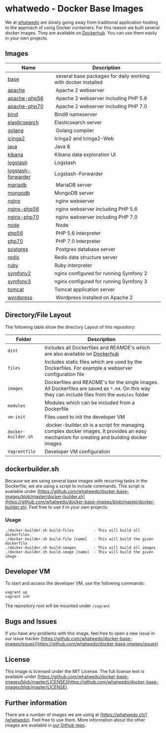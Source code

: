 # whatwedo - Docker Base Images
We at [whatwedo](https://whatwedo.ch/) are slowly going away from traditional application hosting to the approach of using Docker containers. For this reason we built several docker images. They are available on [Dockerhub](https://registry.hub.docker.com/repos/whatwedo/). You can use them easily in your own projects.

## Images
| Name | Description |
|---|---|
| [base](https://registry.hub.docker.com/u/whatwedo/base/) | several base packages for daily working with docker installed |
| [apache](https://registry.hub.docker.com/u/whatwedo/apache/) | Apache 2 webserver |
| [apache-php56](https://registry.hub.docker.com/u/whatwedo/apache-php56/) | Apache 2 webserver including PHP 5.6 |
| [apache-php70](https://registry.hub.docker.com/u/whatwedo/apache-php70/) | Apache 2 webserver including PHP 7.0 |
| [bind](https://registry.hub.docker.com/u/whatwedo/bind/) | Bind9 nameserver |
| [elasticsearch](https://registry.hub.docker.com/u/whatwedo/elasticsearch/) | Elasticsearch server |
| [golang](https://registry.hub.docker.com/u/whatwedo/golang/) | Golang compiler |
| [icinga2](https://registry.hub.docker.com/u/whatwedo/icinga2/) | Icinga2 and Icinga2-Web |
| [java](https://registry.hub.docker.com/u/whatwedo/java/) | Java 8 |
| [kibana](https://registry.hub.docker.com/u/whatwedo/kibana/) | Kibana data exploration UI |
| [logstash](https://registry.hub.docker.com/u/whatwedo/logstash/) | Logstash |
| [logstash-forwarder](https://registry.hub.docker.com/u/whatwedo/logstash-forwarder/) | Logstash-Forwarder |
| [mariadb](https://registry.hub.docker.com/u/whatwedo/mariadb/) | MariaDB server |
| [mongodb](https://registry.hub.docker.com/u/whatwedo/mongodb/) | MongoDB server |
| [nginx](https://registry.hub.docker.com/u/whatwedo/nginx/) | nginx webserver |
| [nginx-php56](https://registry.hub.docker.com/u/whatwedo/nginx-php56/) | nginx webserver including PHP 5.6 |
| [nginx-php70](https://registry.hub.docker.com/u/whatwedo/nginx-php70/) | nginx webserver including PHP 7.0 |
| [node](https://registry.hub.docker.com/u/whatwedo/node/) | Node |
| [php56](https://registry.hub.docker.com/u/whatwedo/php56/) | PHP 5.6 interpreter |
| [php70](https://registry.hub.docker.com/u/whatwedo/postgres/) | PHP 7.0 interpreter |
| [postgres](https://registry.hub.docker.com/u/whatwedo/postgres/) | Postgres database server |
| [redis](https://registry.hub.docker.com/u/whatwedo/redis/) | Redis data structure server |
| [ruby](https://registry.hub.docker.com/u/whatwedo/ruby/) | Ruby interpreter |
| [symfony2](https://registry.hub.docker.com/u/whatwedo/symfony2/) | nginx configured for running Symfony 2 |
| [symfony3](https://registry.hub.docker.com/u/whatwedo/symfony3/) | nginx configured for running Symfony 3 |
| [tomcat](https://registry.hub.docker.com/u/whatwedo/tomcat/) | Tomcat application server |
| [wordpress](https://registry.hub.docker.com/u/whatwedo/wordpress/) | Wordpress installed on Apache 2 |


## Directory/File Layout
The following table show the directory Layout of this repository:

| Folder | Description |
|---|---|
| `dist`  	| Includes all Dockerfiles and REAMDE's which are also available on [Dockerhub](https://registry.hub.docker.com/repos/whatwedo/)|
| `files` | Includes static files which are used by the Dockerfiles. For example a webserver configuration file |
| `images` | Dockerfiles and README's for the single images. All Dockerfiles are saved as `*.m4`. On this way they can include files from the `modules` folder |
| `modules`| Modules which can be included from a Dockerfile |
| `vm-init`| Files used to init the developer VM |
| `docker-builder.sh`| docker-builder.sh is a script for managing complex docker images. It provides an easy mechanism for creating and building docker images |
| `Vagrantfile`| Developer VM configuration |  

## dockerbuilder.sh
Because we are using several base images with recurring tasks in the Dockerfile, we are using a script to include commands. This script is available under [https://github.com/whatwedo/docker-base-images/blob/master/docker-builder.sh](https://github.com/whatwedo/docker-base-images/blob/master/docker-builder.sh). Feel free to use it in your own projects.

### Usage

```
./docker-builder.sh build-files         - This will build all dockerfiles
./docker-builder.sh build-file [name]   - This will build the given dockerfile
./docker-builder.sh build-images        - This will build all images
./docker-builder.sh build-image [name]  - This will build the given image
```

## Developer VM
To start and access the developer VM, use the following commands:

```
vagrant up
vagrant ssh
```

The repository root will be mounted under `/vagrant`

## Bugs and Issues
If you have any problems with this image, feel free to open a new issue in our issue tracker [https://github.com/whatwedo/docker-base-images/issues](https://github.com/whatwedo/docker-base-images/issues)

## License
This image is licensed under the MIT License. The full license text is available under [https://github.com/whatwedo/docker-base-images/blob/master/LICENSE](https://github.com/whatwedo/docker-base-images/blob/master/LICENSE).

## Further information
There are a number of images we are using at [https://whatwedo.ch/](whatwedo). Feel free to use them. More information about the other images are available in [our Github repo](https://github.com/whatwedo/docker-base-images).